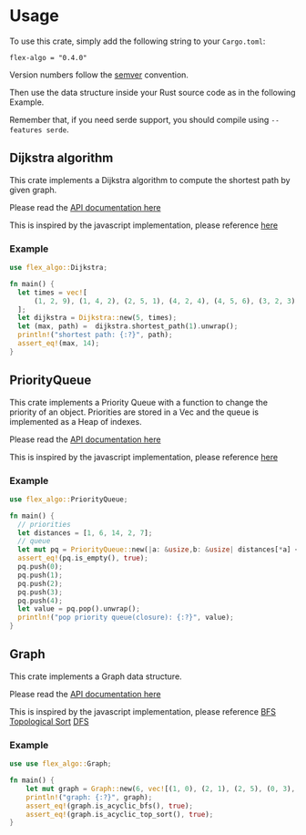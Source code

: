 # Usage

To use this crate, simply add the following string to your `Cargo.toml`:
```
flex-algo = "0.4.0"
```

Version numbers follow the [semver](https://semver.org/) convention.

Then use the data structure inside your Rust source code as in the following Example.

Remember that, if you need serde support, you should compile using `--features serde`.

## Dijkstra algorithm
<!-- [![crate](https://crates.io/crates/flex-algo)](https://crates.io/crates/flex-algo) -->

This crate implements a Dijkstra algorithm to compute the shortest path by given graph.

Please read the [API documentation here](https://docs.rs/flex-algo/latest/flex_algo/)

This is inspired by the javascript implementation, please reference [here](https://replit.com/@ZhangMYihua/Network-time-delay-Dijkstras-Algorithm-Solution)

### Example

```rust
use flex_algo::Dijkstra;

fn main() {
  let times = vec![
      (1, 2, 9), (1, 4, 2), (2, 5, 1), (4, 2, 4), (4, 5, 6), (3, 2, 3), (5, 3, 7), (3, 1, 5)
  ];
  let dijkstra = Dijkstra::new(5, times);
  let (max, path) =  dijkstra.shortest_path(1).unwrap();
  println!("shortest path: {:?}", path);
  assert_eq!(max, 14);
}
```

## PriorityQueue
<!-- [![crate](https://crates.io/crates/flex-algo)](https://crates.io/crates/flex-algo) -->

This crate implements a Priority Queue with a function to change the priority of an object.
Priorities are stored in a Vec and the queue is implemented as a Heap of indexes.


Please read the [API documentation here](https://docs.rs/flex-algo/latest/flex_algo/)

This is inspired by the javascript implementation, please reference [here](https://replit.com/@ZhangMYihua/priority-queue-class-implementation)

### Example

```rust
use flex_algo::PriorityQueue;

fn main() {
  // priorities
  let distances = [1, 6, 14, 2, 7];
  // queue
  let mut pq = PriorityQueue::new(|a: &usize,b: &usize| distances[*a] < distances[*b]);
  assert_eq!(pq.is_empty(), true);
  pq.push(0);
  pq.push(1);
  pq.push(2);
  pq.push(3);
  pq.push(4);
  let value = pq.pop().unwrap();
  println!("pop priority queue(closure): {:?}", value);
}
```

## Graph
<!-- [![crate](https://crates.io/crates/flex-algo)](https://crates.io/crates/flex-algo) -->

This crate implements a Graph data structure.


Please read the [API documentation here](https://docs.rs/flex-algo/latest/flex_algo/)

This is inspired by the javascript implementation, please reference [BFS](https://replit.com/@ZhangMYihua/Course-schedule-naive-BFS#index.js)
[Topological Sort](https://replit.com/@ZhangMYihua/Course-schedule-Topological-Sort-with-adjacency-list#main.js)
[DFS](https://replit.com/@ZhangMYihua/Adjacency-List-DFS#main.js)
### Example

```rust
use use flex_algo::Graph;

fn main() {
    let mut graph = Graph::new(6, vec![(1, 0), (2, 1), (2, 5), (0, 3), (4, 3), (3, 5), (4, 5)]);
    println!("graph: {:?}", graph);
    assert_eq!(graph.is_acyclic_bfs(), true);
    assert_eq!(graph.is_acyclic_top_sort(), true);
}
```
